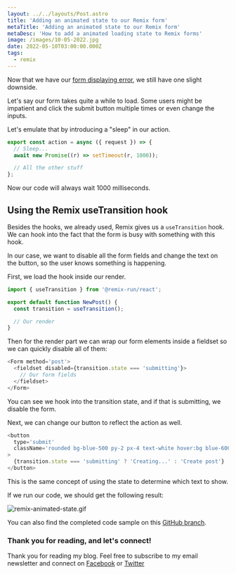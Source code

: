 ```yaml
---
layout: ../../layouts/Post.astro
title: 'Adding an animated state to our Remix form'
metaTitle: 'Adding an animated state to our Remix form'
metaDesc: 'How to add a animated loading state to Remix forms'
image: /images/10-05-2022.jpg
date: 2022-05-10T03:00:00.000Z
tags:
  - remix
---
```


Now that we have our [form displaying error](https://daily-dev-tips.com/posts/handling-errors-in-remix-forms/), we still have one slight downside.

Let's say our form takes quite a while to load. Some users might be impatient and click the submit button multiple times or even change the inputs.

Let's emulate that by introducing a "sleep" in our action.

```js
export const action = async ({ request }) => {
  // Sleep...
  await new Promise((r) => setTimeout(r, 1000));

  // All the other stuff
};
```

Now our code will always wait 1000 milliseconds.

## Using the Remix useTransition hook

Besides the hooks, we already used, Remix gives us a `useTransition` hook.
We can hook into the fact that the form is busy with something with this hook.

In our case, we want to disable all the form fields and change the text on the button, so the user knows something is happening.

First, we load the hook inside our render.

```js
import { useTransition } from '@remix-run/react';

export default function NewPost() {
  const transition = useTransition();

  // Our render
}
```

Then for the render part we can wrap our form elements inside a fieldset so we can quickly disable all of them:

```js
<Form method='post'>
  <fieldset disabled={transition.state === 'submitting'}>
    // Our form fields
  </fieldset>
</Form>
```

You can see we hook into the transition state, and if that is submitting, we disable the form.

Next, we can change our button to reflect the action as well.

```js
<button
  type='submit'
  className='rounded bg-blue-500 py-2 px-4 text-white hover:bg blue-600 focus:bg-blue-400 disabled:bg-blue-300'
>
  {transition.state === 'submitting' ? 'Creating...' : 'Create post'}
</button>
```

This is the same concept of using the state to determine which text to show.

If we run our code, we should get the following result:

![remix-animated-state.gif](https://cdn.hashnode.com/res/hashnode/image/upload/v1651257706199/6jOPk1PmL.gif)

<!-- <video autoplay loop muted playsinline>
  <source src="https://res.cloudinary.com/daily-dev-tips/video/upload/v1651257690/remix-animated-state_kzbez3.webm" type="video/webm" />
  <source src="https://res.cloudinary.com/daily-dev-tips/video/upload/v1651257689/remix-animated-state_jyousg.mp4" type="video/mp4" />
</video> -->

You can also find the completed code sample on this [GitHub branch](https://github.com/rebelchris/remix-starter/tree/animated-state).

### Thank you for reading, and let's connect!

Thank you for reading my blog. Feel free to subscribe to my email newsletter and connect on [Facebook](https://www.facebook.com/DailyDevTipsBlog) or [Twitter](https://twitter.com/DailyDevTips1)

